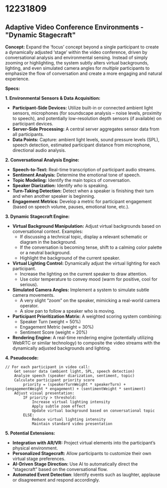# 12231809

## Adaptive Video Conference Environments - "Dynamic Stagecraft"

**Concept:** Expand the ‘focus’ concept beyond a single participant to create a dynamically adjusted ‘stage’ within the video conference, driven by conversational analysis and environmental sensing. Instead of simply zooming or highlighting, the system subtly alters virtual backgrounds, lighting, and even simulated camera angles for *multiple* participants to emphasize the flow of conversation and create a more engaging and natural experience.

**Specs:**

**1. Environmental Sensors & Data Acquisition:**

*   **Participant-Side Devices:** Utilize built-in or connected ambient light sensors, microphones (for soundscape analysis – noise levels, proximity to speech), and potentially low-resolution depth sensors (if available) on participant devices.
*   **Server-Side Processing:** A central server aggregates sensor data from all participants.
*   **Data Points:** Capture: ambient light levels, sound pressure levels (SPL), speech detection, estimated participant distance from microphone, directional audio analysis.

**2. Conversational Analysis Engine:**

*   **Speech-to-Text:** Real-time transcription of participant audio streams.
*   **Sentiment Analysis:** Determine the emotional tone of speech.
*   **Topic Modeling:** Identify the main topics of conversation.
*   **Speaker Diarization:** Identify *who* is speaking.
*   **Turn-Taking Detection:** Detect when a speaker is finishing their turn and when another speaker is beginning.
*   **Engagement Metrics:** Develop a metric for participant engagement (based on speech volume, pauses, emotional tone, etc.).

**3. Dynamic Stagecraft Engine:**

*   **Virtual Background Manipulation:**  Adjust virtual backgrounds based on conversational context. Examples:
    *   If discussing a technical topic, display a relevant schematic or diagram in the background.
    *   If the conversation is becoming tense, shift to a calming color palette or a neutral background.
    *   Highlight the background of the current speaker.
*   **Virtual Lighting Control:** Dynamically adjust the virtual lighting for each participant.
    *   Increase the lighting on the current speaker to draw attention.
    *   Use color temperature to convey mood (warm for positive, cool for serious).
*   **Simulated Camera Angles:** Implement a system to simulate subtle camera movements.
    *   A very slight “zoom” on the speaker, mimicking a real-world camera operator.
    *   A slow pan to follow a speaker who is moving.
*   **Participant Prioritization Matrix:** A weighted scoring system combining:
    *   Speaker Turn (weight = 50%)
    *   Engagement Metric (weight = 30%)
    *   Sentiment Score (weight = 20%)
*   **Rendering Engine:** A real-time rendering engine (potentially utilizing WebRTC or similar technology) to composite the video streams with the dynamically adjusted backgrounds and lighting.

**4. Pseudocode:**

```
// For each participant in video call:
    Get sensor data (ambient light, SPL, speech detection)
    Analyze speech (speaker diarization, sentiment, topic)
    Calculate participant priority score
        priority = (speakerTurnWeight * speakerTurn) + (engagementWeight * engagement) + (sentimentWeight * sentiment)
    Adjust visual presentation:
        IF priority > threshold:
            Increase virtual lighting intensity
            Apply subtle zoom effect
            Update virtual background based on conversational topic
        ELSE:
            Reduce virtual lighting intensity
            Maintain standard video presentation
```

**5. Potential Extensions:**

*   **Integration with AR/VR:** Project virtual elements into the participant’s physical environment.
*   **Personalized Stagecraft:** Allow participants to customize their own virtual stage preferences.
*   **AI-Driven Stage Direction:** Use AI to automatically direct the “stagecraft” based on the conversational flow.
*   **Automated Event Detection**: Identify events such as laughter, applause or disagreement and respond accordingly.